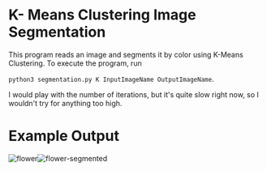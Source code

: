 # K- Means Clustering Image Segmentation
This program reads an image and segments it by color using K-Means Clustering.
To execute the program, run 

`python3 segmentation.py K InputImageName OutputImageName`. 

I would play with the number of iterations, but it's quite slow right now, so I wouldn't try for anything too high. 
# Example Output
![flower](https://user-images.githubusercontent.com/104647883/215653059-563d1f9e-a529-471a-a87e-8ab331168b51.jpg)![flower-segmented](https://user-images.githubusercontent.com/104647883/215653062-2297bf0f-2e30-4101-93fc-21ffc03d66f5.jpg)
